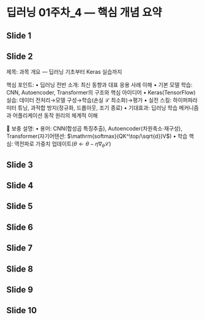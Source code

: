 # 딥러닝 01주차_4 — 핵심 개념 요약


## Slide 1


## Slide 2

제목: 과목 개요 — 딥러닝 기초부터 Keras 실습까지

핵심 포인트:
• 딥러닝 전반 소개: 최신 동향과 대표 응용 사례 이해
• 기본 모델 학습: CNN, Autoencoder, Transformer의 구조와 핵심 아이디어
• Keras(TensorFlow) 실습: 데이터 전처리→모델 구성→학습(손실 $\mathcal{L}$ 최소화)→평가
• 실전 스킬: 하이퍼파라미터 튜닝, 과적합 방지(정규화, 드롭아웃, 조기 종료)
• 기대효과: 딥러닝 학습 메커니즘과 어플리케이션 동작 원리의 체계적 이해

🧠 보충 설명:
• 용어: CNN(합성곱 특징추출), Autoencoder(차원축소·재구성), Transformer(자기어텐션: $\mathrm{softmax}(QK^\top/\sqrt{d})V$)
• 학습 핵심: 역전파로 가중치 업데이트($\theta \leftarrow \theta - \eta \nabla_\theta \mathcal{L}$)


## Slide 3


## Slide 4


## Slide 5


## Slide 6


## Slide 7


## Slide 8


## Slide 9


## Slide 10